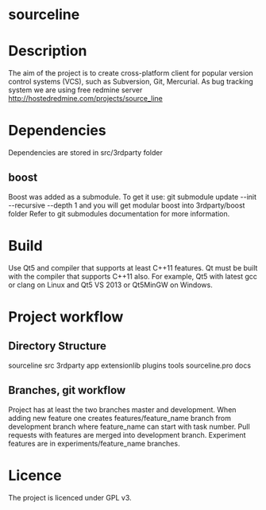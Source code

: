 # sourceline

# Description
The aim of the project is to create cross-platform client for popular version control systems (VCS), such as Subversion, Git, Mercurial.
As bug tracking system we are using free redmine server
http://hostedredmine.com/projects/source_line

# Dependencies

Dependencies are stored in src/3rdparty folder

## boost
Boost was added as a submodule. To get it use:
git submodule update --init --recursive --depth 1
and you will get modular boost into 3rdparty/boost folder
Refer to git submodules documentation for more information.

# Build

Use Qt5 and compiler that supports at least C++11 features. Qt must be built with the compiler that supports C++11 also.
For example, Qt5 with latest gcc or clang on Linux and Qt5 VS 2013 or Qt5MinGW on Windows.

# Project workflow

## Directory Structure
sourceline
        src
            3rdparty
            app
            extensionlib
            plugins
            tools
            sourceline.pro
	docs

## Branches, git workflow
Project has at least the two branches master and development. When adding new feature one creates features/feature_name branch from development branch where feature_name can start with task number. Pull requests with features are merged into development branch. Experiment features are in experiments/feature_name branches.

# Licence
The project is licenced under GPL v3.


